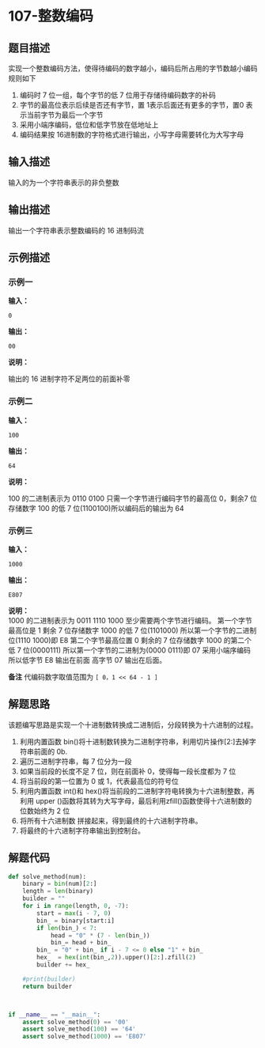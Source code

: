 #  107-整数编码

## 题目描述

实现一个整数编码方法，使得待编码的数字越小，编码后所占用的字节数越小编码规则如下

1. 编码时 7 位一组，每个字节的低 7 位用于存储待编码数字的补码
2. 字节的最高位表示后续是否还有字节，置 1表示后面还有更多的字节，置0  表示当前字节为最后一个字节
3. 采用小端序编码，低位和低字节放在低地址上
4. 编码结果按 16进制数的字符格式进行输出，小写字母需要转化为大写字母

## 输入描述

输入的为一个字符串表示的非负整数

## 输出描述

输出一个字符串表示整数编码的 16 进制码流



## 示例描述

### 示例一

**输入：**

```text
0
```

**输出：**

```text
00
```

**说明：**  

输出的 16 进制字符不足两位的前面补零

### 示例二

**输入：**

```text
100
```

**输出：**

```text
64
```

**说明：**  

100 的二进制表示为 0110 0100 只需一个字节进行编码字节的最高位 0，剩余7 位存储数字 100 的低 7 位(1100100)所以编码后的输出为 64

### 示例三

**输入：**

```text
1000
```

**输出：**

```text
E807
```

**说明：**  
1000 的二进制表示为 0011 1110 1000 至少需要两个字节进行编码。
第一个字节最高位是 1 剩余 7 位存储数字 1000 的低 7 位(1101000)
所以第一个字节的二进制位(1110 1000)即 E8
第二个字节最高位置 0 剩余的 7 位存储数字 1000 的第二个低 7 位(0000111)
所以第一个字节的二进制为(0000 0111)即 07
采用小端序编码 所以低字节 E8 输出在前面
高字节 07 输出在后面。

**备注**
代编码数字取值范围为 `[ 0，1 << 64 - 1 ]`

## 解题思路

该题编写思路是实现一个十进制数转换成二进制后，分段转换为十六进制的过程。

1. 利用内置函数 bin()将十进制数转换为二进制字符串，利用切片操作[2:]去掉字符串前面的 0b.
2. 遍历二进制字符串，每 7 位分为一段
3. 如果当前段的长度不足 7 位，则在前面补 0，使得每一段长度都为 7 位
4. 将当前段的第一位置为 0 或 1，代表最高位的符号位
5. 利用内置函数 int()和 hex()将当前段的二进制字符电转换为十六进制整数，再利用 upper ()函数将其转为大写字母，最后利用zfill()函数使得十六进制数的位数始终为 2 位
6. 将所有十六进制数 拼接起来，得到最终的十六进制字符串。
7. 将最终的十六进制字符串输出到控制台。



## 解题代码

```python
def solve_method(num):
	binary = bin(num)[2:]
	length = len(binary)
	builder = ""
	for i in range(length, 0, -7):
		start = max(i - 7, 0)
		bin_ = binary[start:i]
		if len(bin_) < 7:
			head = "0" * (7 - len(bin_))
			bin_= head + bin_
		bin_ = "0" + bin_ if i - 7 <= 0 else "1" + bin_
		hex_  = hex(int(bin_,2)).upper()[2:].zfill(2)
		builder += hex_

	#print(builder)
	return builder



if __name__ == "__main__":
	assert solve_method(0) == '00' 
	assert solve_method(100) == '64' 
	assert solve_method(1000) == 'E807' 
```
